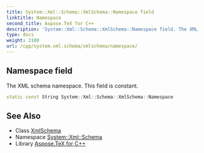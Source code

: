 ```yaml
---
title: System::Xml::Schema::XmlSchema::Namespace field
linktitle: Namespace
second_title: Aspose.TeX for C++
description: 'System::Xml::Schema::XmlSchema::Namespace field. The XML schema namespace. This field is constant in C++.'
type: docs
weight: 3100
url: /cpp/system.xml.schema/xmlschema/namespace/
---
```

## Namespace field


The XML schema namespace. This field is constant.

```cpp
static const String System::Xml::Schema::XmlSchema::Namespace
```

## See Also

* Class [XmlSchema](../)
* Namespace [System::Xml::Schema](../../)
* Library [Aspose.TeX for C++](../../../)

